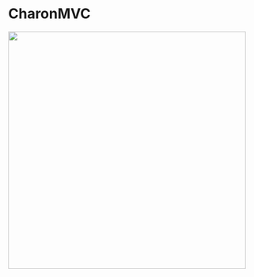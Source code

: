 <p align="center">
  <h1>CharonMVC</h1>
  <img src="https://i.hizliresim.com/zBvV5j.png" width="480px" />
</p>
